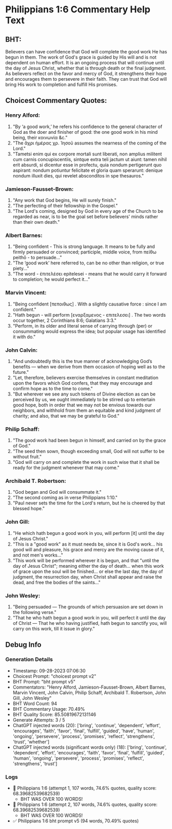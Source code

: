# Philippians 1:6 Commentary Help Text

## BHT:
Believers can have confidence that God will complete the good work He has begun in them. The work of God's grace is guided by His will and is not dependent on human effort. It is an ongoing process that will continue until the day of Jesus Christ, whether that is through death or the final judgment. As believers reflect on the favor and mercy of God, it strengthens their hope and encourages them to persevere in their faith. They can trust that God will bring His work to completion and fulfill His promises.

## Choicest Commentary Quotes:
### Henry Alford:
1. "By ‘a good work,’ he refers his confidence to the general character of God as the doer and finisher of good: the one good work in his mind being, their κοινωνία &c." 
2. "The ἄχρι ἡμέρας χρ. Ἰησοῦ assumes the nearness of the coming of the Lord." 
3. "Tametsi enim qui ex corpore mortali sunt liberati, non amplius militent cum carnis concupiscentiis, sintque extra teli jactum ut aiunt: tamen nihil erit absurdi, si dicentur esse in profectu, quia nondum pertigerunt quo aspirant: nondum potiuntur felicitate et gloria quam sperarunt: denique nondum illuxit dies, qui revelet absconditos in spe thesauros."

### Jamieson-Fausset-Brown:
1. "Any work that God begins, He will surely finish."
2. "The perfecting of their fellowship in the Gospel."
3. "The Lord's coming, designed by God in every age of the Church to be regarded as near, is to be the goal set before believers' minds rather than their own death."

### Albert Barnes:
1. "Being confident - This is strong language. It means to be fully and firmly persuaded or convinced; participle, middle voice, from πείθω peithō - to persuade..."
2. "The ‘good work’ here referred to, can be no other than religion, or true piety..."
3. "The word - ἐπιτελέσει epitelesei - means that he would carry it forward to completion; he would perfect it..."

### Marvin Vincent:
1. "Being confident [πεποιθως] . With a slightly causative force : since I am confident."
2. "Hath begun - will perform [εναρξαμενος - επιτελεσει] . The two words occur together, 2 Corinthians 8:6; Galatians 3:3."
3. "Perform, in its older and literal sense of carrying through (per) or consummating would express the idea; but popular usage has identified it with do."

### John Calvin:
1. "And undoubtedly this is the true manner of acknowledging God’s benefits — when we derive from them occasion of hoping well as to the future."
2. "Let, therefore, believers exercise themselves in constant meditation upon the favors which God confers, that they may encourage and confirm hope as to the time to come."
3. "But wherever we see any such tokens of Divine election as can be perceived by us, we ought immediately to be stirred up to entertain good hope, both in order that we may not be envious towards our neighbors, and withhold from them an equitable and kind judgment of charity; and also, that we may be grateful to God."

### Philip Schaff:
1. "The good work had been begun in himself, and carried on by the grace of God."
2. "The seed then sown, though exceeding small, God will not suffer to be without fruit."
3. "God will carry on and complete the work in such wise that it shall be ready for the judgment whenever that may come."

### Archibald T. Robertson:
1. "God began and God will consummate it."
2. "The second coming as in verse Philippians 1:10."
3. "Paul never sets the time for the Lord's return, but he is cheered by that blessed hope."

### John Gill:
1. "He which hath begun a good work in you, will perform [it] until the day of Jesus Christ."
2. "This is a "good work" as it must needs be, since it is God's work... his good will and pleasure, his grace and mercy are the moving cause of it, and not men's works..."
3. "This work will be performed wherever it is begun, and that "until the day of Jesus Christ"; meaning either the day of death... when this work of grace upon the soul will be finished... or else the last day, the day of judgment, the resurrection day, when Christ shall appear and raise the dead, and free the bodies of the saints..."


### John Wesley:
1. "Being persuaded — The grounds of which persuasion are set down in the following verse."
2. "That he who hath begun a good work in you, will perfect it until the day of Christ — That he who having justified, hath begun to sanctify you, will carry on this work, till it issue in glory."


## Debug Info
### Generation Details
- Timestamp: 09-28-2023 07:06:30
- Choicest Prompt: "choicest prompt v2"
- BHT Prompt: "bht prompt v5"
- Commentators: "Henry Alford, Jamieson-Fausset-Brown, Albert Barnes, Marvin Vincent, John Calvin, Philip Schaff, Archibald T. Robertson, John Gill, John Wesley"
- BHT Word Count: 94
- BHT Commentary Usage: 70.49%
- BHT Quality Score: 85.50819672131146
- Generate Attempts: 3 / 5
- ChatGPT injected words (20):
	['bring', 'continue', 'dependent', 'effort', 'encourages', 'faith', 'favor', 'final', 'fulfill', 'guided', 'have', 'human', 'ongoing', 'persevere', 'process', 'promises', 'reflect', 'strengthens', 'trust', 'whether']
- ChatGPT injected words (significant words only) (18):
	['bring', 'continue', 'dependent', 'effort', 'encourages', 'faith', 'favor', 'final', 'fulfill', 'guided', 'human', 'ongoing', 'persevere', 'process', 'promises', 'reflect', 'strengthens', 'trust']

### Logs
- 🔄 Philippians 1:6 (attempt 1, 107 words, 74.6% quotes, quality score: 68.39682539682539) 
	- BHT WAS OVER 100 WORDS!
- 🔄 Philippians 1:6 (attempt 2, 107 words, 74.6% quotes, quality score: 68.39682539682539) 
	- BHT WAS OVER 100 WORDS!
- ✅ Philippians 1:6 bht prompt v5 (94 words, 70.49% quotes)
